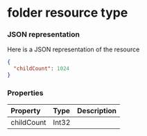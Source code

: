 # folder resource type



### JSON representation

Here is a JSON representation of the resource

<!-- {
  "blockType": "resource",
  "optionalProperties": [

  ],
  "@odata.type": "microsoft.graph.folder"
}-->

```json
{
  "childCount": 1024
}

```
### Properties
| Property	   | Type	|Description|
|:---------------|:--------|:----------|
|childCount|Int32||

<!-- uuid: e054707d-9755-4514-b25e-245c6b02c414
2015-10-16 10:07:53 UTC -->
<!-- {
  "type": "#page.annotation",
  "description": "folder resource",
  "keywords": "",
  "section": "documentation",
  "tocPath": ""
}-->